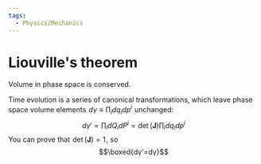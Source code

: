 ```yaml
---
tags:
  - Physics/Mechanics
---
```

# Liouville's theorem

Volume in phase space is conserved.

Time evolution is a series of canonical transformations, which leave phase space volume elements  $dγ\equiv \prod_i dq_i dp^i$  unchanged:$$dγ' = \prod_i dQ_i dP^i = \det(\boldsymbol{J})\prod_i dq_i dp^i$$You can prove that  $\det(\boldsymbol J)=1$ , so$$\boxed{dγ'=dγ}$$